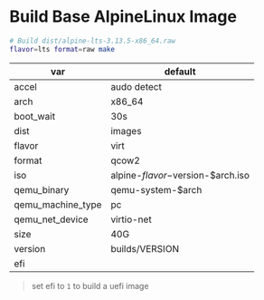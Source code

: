 # Build Base AlpineLinux Image

```bash
# Build dist/alpine-lts-3.13.5-x86_64.raw
flavor=lts format=raw make
```

| var               | default                           |
| ----------------- | --------------------------------- |
| accel             | audo detect                       |
| arch              | x86_64                            |
| boot_wait         | 30s                               |
| dist              | images                            |
| flavor            | virt                              |
| format            | qcow2                             |
| iso               | alpine-$flavor-$version-$arch.iso |
| qemu_binary       | qemu-system-$arch                 |
| qemu_machine_type | pc                                |
| qemu_net_device   | virtio-net                        |
| size              | 40G                               |
| version           | builds/VERSION                    |
| efi               |                                   |

> set efi to `1` to build a uefi image
